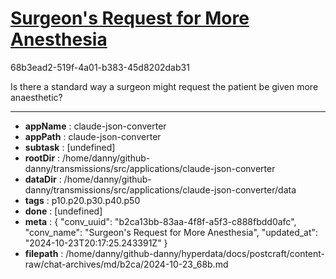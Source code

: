 # [Surgeon's Request for More Anesthesia](https://claude.ai/chat/b2ca13bb-83aa-4f8f-a5f3-c888fbdd0afc)

68b3ead2-519f-4a01-b383-45d8202dab31

Is there a standard way a surgeon might request the patient be given more anaesthetic?

---

* **appName** : claude-json-converter
* **appPath** : claude-json-converter
* **subtask** : [undefined]
* **rootDir** : /home/danny/github-danny/transmissions/src/applications/claude-json-converter
* **dataDir** : /home/danny/github-danny/transmissions/src/applications/claude-json-converter/data
* **tags** : p10.p20.p30.p40.p50
* **done** : [undefined]
* **meta** : {
  "conv_uuid": "b2ca13bb-83aa-4f8f-a5f3-c888fbdd0afc",
  "conv_name": "Surgeon's Request for More Anesthesia",
  "updated_at": "2024-10-23T20:17:25.243391Z"
}
* **filepath** : /home/danny/github-danny/hyperdata/docs/postcraft/content-raw/chat-archives/md/b2ca/2024-10-23_68b.md